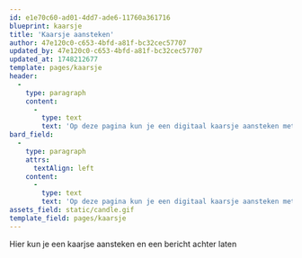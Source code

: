 ```yaml
---
id: e1e70c60-ad01-4dd7-ade6-11760a361716
blueprint: kaarsje
title: 'Kaarsje aansteken'
author: 47e120c0-c653-4bfd-a81f-bc32cec57707
updated_by: 47e120c0-c653-4bfd-a81f-bc32cec57707
updated_at: 1748212677
template: pages/kaarsje
header:
  -
    type: paragraph
    content:
      -
        type: text
        text: 'Op deze pagina kun je een digitaal kaarsje aansteken met een gebed erbij.'
bard_field:
  -
    type: paragraph
    attrs:
      textAlign: left
    content:
      -
        type: text
        text: 'Op deze pagina kun je een digitaal kaarsje aansteken met een gebed erbij.'
assets_field: static/candle.gif
template_field: pages/kaarsje
---
```

Hier kun je een kaarjse aansteken en een bericht achter laten